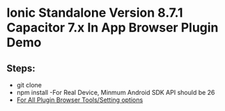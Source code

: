 # Ionic Standalone Version 8.7.1 Capacitor 7.x In App Browser Plugin Demo
## Steps: 

- git clone
- npm install
-For Real Device, Minmum Android SDK API should be 26
- [For All Plugin Browser Tools/Setting options](https://capacitorjs.com/docs/apis/inappbrowser)

